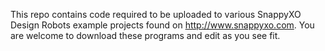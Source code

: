 This repo contains code required to be uploaded to various SnappyXO Design Robots example projects found on http://www.snappyxo.com.
You are welcome to download these programs and edit as you see fit.
